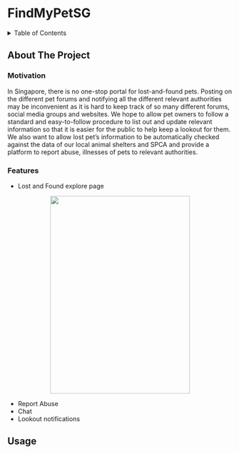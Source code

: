 # FindMyPetSG

<!-- TABLE OF CONTENTS -->
<details>
  <summary>Table of Contents</summary>
  <ol>
    <li>
      <a href="#about-the-project">About The Project</a>
      <ul>
        <li><a href="#motivation">Motivation</a></li>
        <li><a href="#features">Features</a></li>
      </ul>
    </li>
    <li>
      <a href="#getting-started">Getting Started</a>
      <ul>
        <li><a href="#prerequisites">Prerequisites</a></li>
        <li><a href="#installation">Installation</a></li>
      </ul>
    </li>
    <li><a href="#usage">Usage</a></li>
    <li><a href="#roadmap">Roadmap</a></li>
    <li><a href="#contributing">Contributing</a></li>
    <li><a href="#license">License</a></li>
    <li><a href="#contact">Contact</a></li>
    <li><a href="#acknowledgments">Acknowledgments</a></li>
  </ol>
</details>

<!-- ABOUT THE PROJECT -->
## About The Project

### Motivation
In Singapore, there is no one-stop portal for lost-and-found pets. Posting on the different pet forums and notifying all the different relevant authorities may be inconvenient as it is hard to keep track of so many different forums, social media groups and websites. We hope to allow pet owners to follow a standard and easy-to-follow procedure to list out and update relevant information so that it is easier for the public to help keep a lookout for them. We also want to allow lost pet’s information to be automatically checked against the data of our local animal shelters and SPCA and provide a platform to report abuse, illnesses of pets to relevant authorities. 

### Features
- Lost and Found explore page
<div align='center'>
  <img src="https://user-images.githubusercontent.com/70519015/170710056-115cc670-7bd8-4de9-a91a-d6cae7251014.png" width="313" height="443">
</div>

- Report Abuse
- Chat
- Lookout notifications

<!-- USAGE EXAMPLES -->
## Usage
